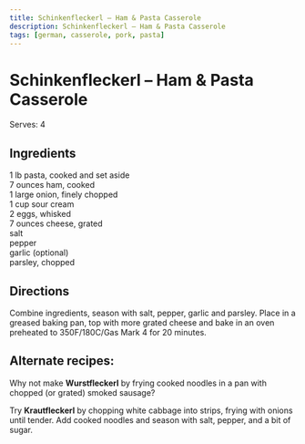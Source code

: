 ```yaml
---
title: Schinkenfleckerl – Ham & Pasta Casserole
description: Schinkenfleckerl – Ham & Pasta Casserole
tags: [german, casserole, pork, pasta]
---
```


# Schinkenfleckerl – Ham & Pasta Casserole
Serves: 4

## Ingredients
1 lb pasta, cooked and set aside  
7 ounces ham, cooked  
1 large onion, finely chopped  
1 cup sour cream  
2 eggs, whisked  
7 ounces cheese, grated  
salt  
pepper  
garlic (optional)  
parsley, chopped

## Directions
Combine ingredients, season with salt, pepper, garlic and parsley. Place in a greased baking pan, top with more grated cheese and bake in an oven preheated to 350F/180C/Gas Mark 4 for 20 minutes.

## Alternate recipes:
Why not make **Wurstfleckerl** by frying cooked noodles in a pan with chopped (or grated) smoked sausage?

Try **Krautfleckerl** by chopping white cabbage into strips, frying with onions until tender. Add cooked noodles and season with salt, pepper, and a bit of sugar.